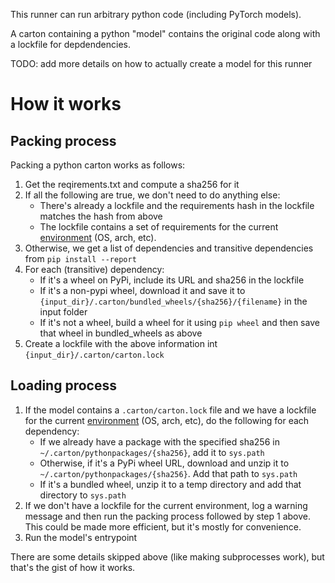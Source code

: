 This runner can run arbitrary python code (including PyTorch models).

A carton containing a python "model" contains the original code along with a lockfile for depdendencies.

TODO: add more details on how to actually create a model for this runner

# How it works

## Packing process

Packing a python carton works as follows:

1. Get the reqirements.txt and compute a sha256 for it
2. If all the following are true, we don't need to do anything else:
    - There's already a lockfile and the requirements hash in the lockfile matches the hash from above
    - The lockfile contains a set of requirements for the current [environment](https://peps.python.org/pep-0508/#environment-markers) (OS, arch, etc).
3. Otherwise, we get a list of dependencies and transitive dependencies from `pip install --report`
4. For each (transitive) dependency:
    - If it's a wheel on PyPi, include its URL and sha256 in the lockfile
    - If it's a non-pypi wheel, download it and save it to `{input_dir}/.carton/bundled_wheels/{sha256}/{filename}` in the input folder
    - If it's not a wheel, build a wheel for it using `pip wheel` and then save that wheel in bundled_wheels as above
5. Create a lockfile with the above information int `{input_dir}/.carton/carton.lock`

## Loading process

1. If the model contains a `.carton/carton.lock` file and we have a lockfile for the current [environment](https://peps.python.org/pep-0508/#environment-markers) (OS, arch, etc), do the following for each dependency:
    - If we already have a package with the specified sha256 in `~/.carton/pythonpackages/{sha256}`, add it to `sys.path`
    - Otherwise, if it's a PyPi wheel URL, download and unzip it to `~/.carton/pythonpackages/{sha256}`. Add that path to `sys.path`
    - If it's a bundled wheel, unzip it to a temp directory and add that directory to `sys.path`
2. If we don't have a lockfile for the current environment, log a warning message and then run the packing process followed by step 1 above. This could be made more efficient, but it's mostly for convenience.
3. Run the model's entrypoint

There are some details skipped above (like making subprocesses work), but that's the gist of how it works.